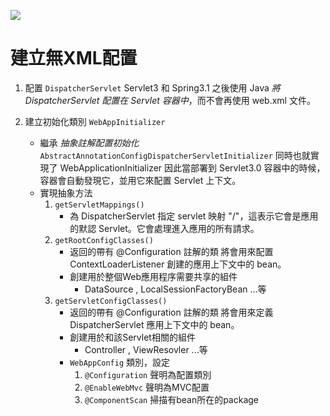 ![](https://i.imgur.com/MmHYsJv.png)


#  建立無XML配置
1. 配置 `DispatcherServlet`
	Servlet3 和 Spring3.1 之後使用 Java _將 DispatcherServlet 配置在 Servlet 容器中_，而不會再使用 web.xml 文件。

2. 建立初始化類別 `WebAppInitializer`
	- 繼承 _抽象註解配置初始化_
	`AbstractAnnotationConfigDispatcherServletInitializer`
	同時也就實現了 WebApplicationInitializer
	因此當部署到 Servlet3.0 容器中的時候，容器會自動發現它，並用它來配置 Servlet 上下文。
	- 實現抽象方法
		1. `getServletMappings()`
			- 為 DispatcherServlet 指定 servlet 映射
			"/"，這表示它會是應用的默認 Servlet。它會處理進入應用的所有請求。
		2. `getRootConfigClasses()`
			- 返回的帶有 @Configuration 註解的類
				將會用來配置 ContextLoaderListener 創建的應用上下文中的 bean。
			- 創建用於整個Web應用程序需要共享的組件
				- DataSource , LocalSessionFactoryBean ...等
		1. `getServletConfigClasses()`
			- 返回的帶有 @Configuration 註解的類
				將會用來定義 DispatcherServlet 應用上下文中的 bean。
			- 創建用於和該Servlet相關的組件
				- Controller , ViewResovler ...等
			- `WebAppConfig` 類別，設定
				1. `@Configuration` 聲明為配置類別
				2. `@EnableWebMvc` 聲明為MVC配置
				3. `@ComponentScan` 掃描有bean所在的package